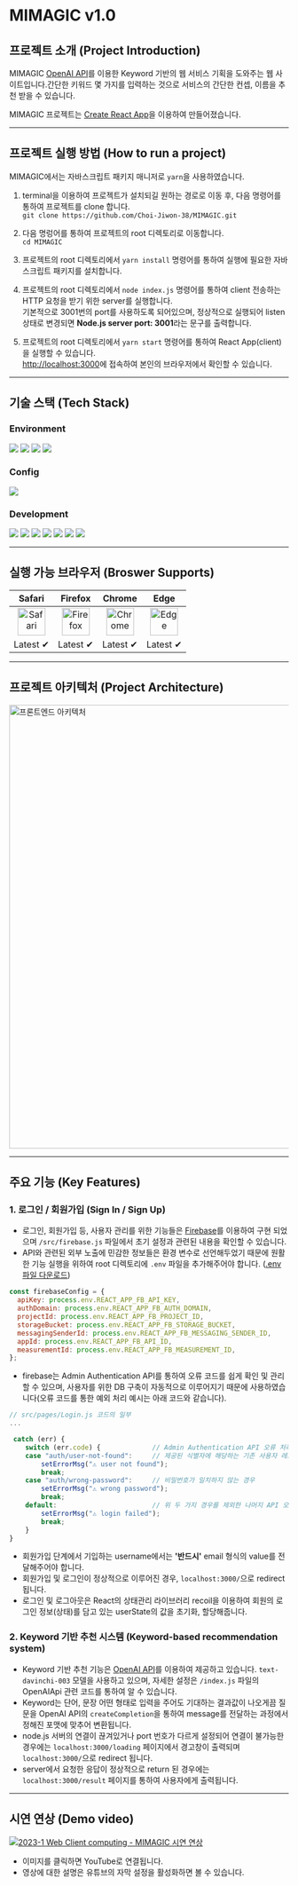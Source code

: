 # MIMAGIC v1.0
## 프로젝트 소개 (Project Introduction)

MIMAGIC [OpenAI API](https://openai.com/blog/openai-api)를 이용한 Keyword 기반의 웹 서비스 기획을 도와주는 웹 사이트입니다.간단한 키워드 몇 가지를 입력하는 것으로 서비스의 간단한 컨셉, 이름을 추천 받을 수 있습니다.

MIMAGIC 프로젝트는 [Create React App](https://github.com/facebook/create-react-app)을 이용하여 만들어졌습니다.

---

## 프로젝트 실행 방법 (How to run a project)

MIMAGIC에서는 자바스크립트 패키지 매니저로 `yarn`을 사용하였습니다.

1. terminal을 이용하여 프로젝트가 설치되길 원하는 경로로 이동 후, 다음 명령어를 통하여 프로젝트를 clone 합니다. <br> `git clone https://github.com/Choi-Jiwon-38/MIMAGIC.git`

2. 다음 명렁어를 통하여 프로젝트의 root 디렉토리로 이동합니다. <br> `cd MIMAGIC`

3. 프로젝트의 root 디렉토리에서 `yarn install` 명령어를 통하여 실행에 필요한 자바스크립트 패키지를 설치합니다. 

4. 프로젝트의 root 디렉토리에서 `node index.js` 명령어를 통하여 client 전송하는 HTTP 요청을 받기 위한 server를 실행합니다. <br> 기본적으로 3001번의 port를 사용하도록 되어있으며, 정상적으로 실행되어 listen 상태로 변경되면 <b>Node.js server port: 3001</b>라는 문구를 출력합니다.

5. 프로젝트의 root 디렉토리에서 `yarn start` 명령어를 통하여 React App(client)을 실행할 수 있습니다. <br> [http://localhost:3000](http://localhost:3000)에 접속하여 본인의 브라우저에서 확인할 수 있습니다.

---

## 기술 스택 (Tech Stack)
### Environment
<div>
    <img src="https://img.shields.io/badge/visual studio code-007ACC?style=for-the-badge&logo=visualstudiocode&logoColor=white">
    <img src="https://img.shields.io/badge/git-F05032?style=for-the-badge&logo=git&logoColor=white">
    <img src="https://img.shields.io/badge/github-181717?style=for-the-badge&logo=github&logoColor=white">
    <img src="https://img.shields.io/badge/github desktop-8338A5?style=for-the-badge&logo=github&logoColor=white">
</div>

### Config
<div>
    <img src="https://img.shields.io/badge/yarn-2C8EBB?style=for-the-badge&logo=yarn&logoColor=white">
</div>

### Development
<div>
    <img src="https://img.shields.io/badge/react-61DAFB?style=for-the-badge&logo=react&logoColor=white">
    <img src="https://img.shields.io/badge/javascript-F7DF1E?style=for-the-badge&logo=javascript&logoColor=white">
    <img src="https://img.shields.io/badge/tailwind css-06B6D4?style=for-the-badge&logo=tailwindcss&logoColor=white">
    <img src="https://img.shields.io/badge/node.js-339933?style=for-the-badge&logo=node.js&logoColor=white">
    <img src="https://img.shields.io/badge/axios-5A29E4?style=for-the-badge&logo=axios&logoColor=white">
    <img src="https://img.shields.io/badge/express-000000?style=for-the-badge&logo=express&logoColor=white">
    <img src="https://img.shields.io/badge/recoil-ffffff?style=for-the-badge&logo=recoil&logoColor=white">
</div>

---

## 실행 가능 브라우저 (Broswer Supports)
|Safari|Firefox|Chrome|Edge|
|:---:|:---:|:---:|:---:|
|<img width="50" alt="Safari" src="https://user-images.githubusercontent.com/81795729/212740681-db8f927d-bada-42f2-ab38-68c49daab5e5.png">|<img width="50" alt="Firefox" src="https://user-images.githubusercontent.com/81795729/212741016-c6427bc2-3505-4b5c-a038-a86f310ceb34.png">|<img width="50" alt="Chrome" src="https://upload.wikimedia.org/wikipedia/commons/thumb/e/e1/Google_Chrome_icon_%28February_2022%29.svg/800px-Google_Chrome_icon_%28February_2022%29.svg.png">|<img width="50" alt="Edge" src="https://user-images.githubusercontent.com/81795729/212741188-7d9fa734-2ab6-4c76-9c5c-757f8e2ec0f6.png">|
|Latest ✔|Latest ✔|Latest ✔|Latest ✔|

---

## 프로젝트 아키텍처 (Project Architecture)

<img width="800" alt="프론트엔드 아키텍처" src="https://user-images.githubusercontent.com/81795729/236994399-1e147cdb-791c-4e56-9070-5c6d3346656a.png">

---

## 주요 기능 (Key Features)

### 1. 로그인 / 회원가입 (Sign In / Sign Up)
- 로그인, 회원가입 등, 사용자 관리를 위한 기능들은 [Firebase](https://firebase.google.com/?hl=ko)를 이용하여 구현 되었으며 `/src/firebase.js` 파일에서 초기 설정과 관련된 내용을 확인할 수 있습니다.
- API와 관련된 외부 노출에 민감한 정보들은 환경 변수로 선언해두었기 때문에 원활한 기능 실행을 위하여 root 디렉토리에 `.env` 파일을 추가해주어야 합니다.
([.env 파일 다운로드](https://drive.google.com/file/d/1BZyh5V4YXwB7yOpQ0ly47pJZUDS4EEff/view?usp=sharing))
```js
const firebaseConfig = {
  apiKey: process.env.REACT_APP_FB_API_KEY,
  authDomain: process.env.REACT_APP_FB_AUTH_DOMAIN,
  projectId: process.env.REACT_APP_FB_PROJECT_ID,
  storageBucket: process.env.REACT_APP_FB_STORAGE_BUCKET,
  messagingSenderId: process.env.REACT_APP_FB_MESSAGING_SENDER_ID,
  appId: process.env.REACT_APP_FB_API_ID,
  measurementId: process.env.REACT_APP_FB_MEASUREMENT_ID,
};
```
- firebase는 Admin Authentication API를 통하여 오류 코드를 쉽게 확인 및 관리할 수 있으며, 사용자를 위한 DB 구축이 자동적으로 이루어지기 때문에 사용하였습니다(오류 코드를 통한 예외 처리 예시는 아래 코드와 같습니다).
```js
// src/pages/Login.js 코드의 일부
...

 catch (err) {
    switch (err.code) {             // Admin Authentication API 오류 처리
    case "auth/user-not-found":     // 제공된 식별자에 해당하는 기존 사용자 레코드가 존재하지 않은 경우
        setErrorMsg("⚠ user not found");
        break;
    case "auth/wrong-password":     // 비밀번호가 일치하지 않는 경우
        setErrorMsg("⚠ wrong password");
        break;
    default:                        // 위 두 가지 경우를 제외한 나머지 API 오류에 해당하는 경우
        setErrorMsg("⚠ login failed");
        break;
    }
}
```
- 회원가입 단계에서 기입하는 username에서는 <b>'반드시'</b> email 형식의 value를 전달해주어야 합니다.
- 회원가입 및 로그인이 정상적으로 이루어진 경우, `localhost:3000/`으로 redirect 됩니다.
- 로그인 및 로그아웃은 React의 상태관리 라이브러리 recoil을 이용하여 회원의 로그인 정보(상태)를 담고 있는 userState의 값을 초기화, 할당해줍니다.

### 2. Keyword 기반 추천 시스템 (Keyword-based recommendation system)
- Keyword 기반 추천 기능은 [OpenAI API](https://openai.com/blog/openai-api)를 이용하여 제공하고 있습니다. `text-davinchi-003` 모델을 사용하고 있으며, 자세한 설정은 `/index.js` 파일의 OpenAIApi 관련 코드를 통하여 알 수 있습니다.
- Keyword는 단어, 문장 어떤 형태로 입력을 주어도 기대하는 결과값이 나오게끔 질문을 OpenAI API의 `createCompletion`을 통하여 message를 전달하는 과정에서 정해진 포맷에 맞추어 변환됩니다.
- node.js 서버의 연결이 끊겨있거나 port 번호가 다르게 설정되어 연결이 불가능한 경우에는 `localhost:3000/loading` 페이지에서 경고창이 출력되며 `localhost:3000/`으로 redirect 됩니다.
- server에서 요청한 응답이 정상적으로 return 된 경우에는 `localhost:3000/result` 페이지를 통하여 사용자에게 출력됩니다.

---

## 시연 연상 (Demo video)

[![2023-1 Web Client computing - MIMAGIC 시연 연상](https://img.youtube.com/vi/_mjNaBYIirk/0.jpg)](https://youtu.be/_mjNaBYIirk)
- 이미지를 클릭하면 YouTube로 연결됩니다.
- 영상에 대한 설명은 유튜브의 자막 설정을 활성화하면 볼 수 있습니다.
